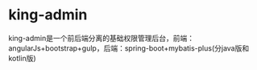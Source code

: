 # king-admin
king-admin是一个前后端分离的基础权限管理后台，前端：angularJs+bootstrap+gulp，后端：spring-boot+mybatis-plus(分java版和kotlin版)

